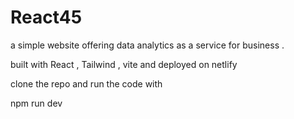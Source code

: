 # React45
a simple website offering data analytics as a service for business .

built with React , Tailwind , vite and deployed on netlify

clone the repo 
and run the code with

npm run dev
